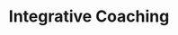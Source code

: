 ---
layout: services
slug: integrative-coaching
title: Integrative Coaching
subtitle: 
description: Lorem ipsum dolor sit amet consectetur adipisicing elit. Eum, id quod corporis magni ipsam omnis labore sit commodi cum. Quos, consequatur accusantium? Ut corporis qui architecto. Labore nisi alias placeat.
featured-image:
what-to-expect:
faqs:
  - question:
    answer:
  - question:
    answer:
  - question:
    answer:
  - question:
    answer:
---